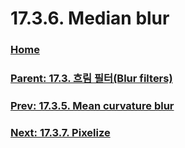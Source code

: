# 17.3.6. Median blur

### [Home](./00-home.md)
### [Parent: 17.3. 흐림 필터(Blur filters)](./17-03-00-blur-filters.md)
### [Prev: 17.3.5. Mean curvature blur](./17-03-05-mean-curvature-blur.md)
### [Next: 17.3.7. Pixelize](./17-03-07-pixelize.md)
